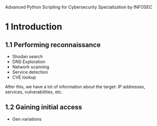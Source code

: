 Advanced Python Scripting for Cybersecurity Specialization by INFOSEC

# 1 Introduction
## 1.1 Performing reconnaissance
- Shodan search
- DNS Exploration
- Network scanning
- Service detection
- CVE lookup

After this, we have a lot of information about the target:
IP addresses, services, vulnerabilities, etc.

## 1.2 Gaining initial access
- Gen variations